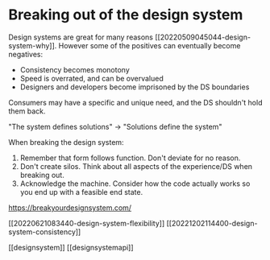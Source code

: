 # Breaking out of the design system

Design systems are great for many reasons [[20220509045044-design-system-why]]. However some of the positives can eventually become negatives:
- Consistency becomes monotony
- Speed is overrated, and can be overvalued
- Designers and developers become imprisoned by the DS boundaries

Consumers may have a specific and unique need, and the DS shouldn't hold them back.

"The system defines solutions" -> "Solutions define the system"

When breaking the design system:
1. Remember that form follows function. Don't deviate for no reason.
2. Don't create silos. Think about all aspects of the experience/DS when breaking out.
3. Acknowledge the machine. Consider how the code actually works so you end up with a feasible end state.

https://breakyourdesignsystem.com/

[[20220621083440-design-system-flexibility]]
[[20221202114400-design-system-consistency]]

[[designsystem]]
[[designsystemapi]]